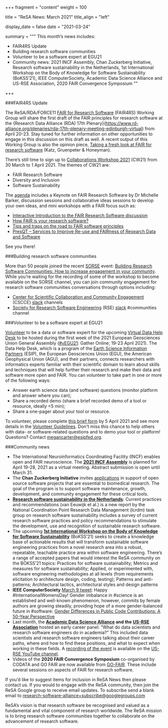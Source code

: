 +++ 
fragment = "content" 
weight = 100

title = "ReSA News: March 2021" 
title_align = "left"

display_date = false 
date = "2021-03-24"

summary = """ 
This month’s news includes:

* FAIR4RS Update
* Building research software communities
* Volunteer to be a software expert at EGU21
* Community news: 2021 INCF Assembly, Chan Zuckerberg Initiative, Research software sustainability in the Netherlands, 1st International Workshop on the Body of Knowledge for Software Sustainability (BoKSS’21), IEEE ComputerSociety, Academic Data Science Alliance and US-RSE Association, 2020 FAIR Convergence Symposium
""

+++

###FAIR4RS Update

The ReSA/RDA/FORCE11 [FAIR for Research Software](https://www.rd-alliance.org/groups/fair-research-software-fair4rs-wg) (FAIR4RS) Working Group will share the first draft of the FAIR principles for research software at the {Research Data Alliance (RDA) 17th Plenary}(https://www.rd-alliance.org/plenaries/rda-17th-plenary-meeting-edinburgh-virtual) from April 20-23. Stay tuned for further information on other opportunities to engage in this discussion on this draft as well. A recent output of this Working Group is also the opinion piece, [Taking a fresh look at FAIR for research software](https://t.co/tnkoy2aFaf?amp=1) (Katz, Gruenpeter & Honeyman).

There’s still time to sign up to [Collaborations Workshop 2021](https://www.software.ac.uk/cw21) (CW21) from 30 March to 1 April 2021. The themes of CW21 are:

* FAIR Research Software
* Diversity and Inclusion
* Software Sustainability

The [agenda](https://www.software.ac.uk/cw21/agenda) includes a Keynote on FAIR Research Software by Dr Michelle Barker, discussion sessions and collaborative ideas sessions to develop your own ideas, and mini workshops with a FAIR focus such as: 

* [Interactive Introduction to the FAIR Research Software discussion](https://software.ac.uk/cw21/mini-workshops-and-demo-sessions#1.1)
* [How FAIR is your research software?](https://software.ac.uk/cw21/mini-workshops-and-demo-sessions#1.4)
* [Tips and traps on the road to FAIR software principles](https://software.ac.uk/cw21/mini-workshops-and-demo-sessions#2.1)
* [PresQT – Services to Improve Re-use and FAIRness of Research Data and Software](https://software.ac.uk/cw21/mini-workshops-and-demo-sessions#2.4)

See you there!

###Building research software communities

More than 50 people joined the recent [SORSE](https://sorse.github.io/) event: [Building Research Software Communities: How to increase engagement in your community](https://researchsoft.github.io/community-ws/). While you’re waiting for the recording of some of the workshop to become available on the SORSE channel, you can join community engagement for research software communities conversations through options including:

* [Center for Scientific Collaboration and Community Engagement](https://www.cscce.org/) (CSCCE) [slack](https://cscce-slack-invite-bot.herokuapp.com) channels
* [Society for Research Software Engineering](https://society-rse.org/) (RSE) [slack](https://docs.google.com/forms/d/e/1FAIpQLSc9LqOWGwA1xDvSgy81eimcb9s0cNBFso0zv0_HoZz16G1M5w/viewform?c=0&w=1) #communities channel 

###Volunteer to be a software expert at EGU21

[Volunteer](https://forms.gle/KfdwZRHZH6CxEyUF9) to be a data or software expert for the upcoming [Virtual Data Help Desk](http://bit.ly/DataHelpEGU21) to be hosted during the first week of the 2021 European Geosciences Union General Assembly ([#vEGU21](https://www.egu21.eu/): Gather Online; 19-23 April 2021). The Data Help Desk, which is a program of the [Earth Science Information Partners](http://esipfed.org/) (ESIP), the European Geosciences Union (EGU), the American Geophysical Union (AGU), and their partners, connects researchers with informatics experts familiar with their scientific domain to learn about skills and techniques that will help further their research and make their data and software more open and FAIR. You can volunteer to take part in one or more of the following ways:

* Answer earth science data (and software) questions (monitor platform and answer where you can);
* Share a recorded demo (share a brief recorded demo of a tool or resource, ideally <5 min);
* Share a one-pager about your tool or resource.
 
To volunteer, please complete [this brief form](https://forms.gle/KfdwZRHZH6CxEyUF9) by 5 April 2021 and see more details in the [Volunteer Guidelines](https://docs.google.com/document/u/0/d/1wYyoHB-COUNRKP7fyxB5jzLwvasnz4vDbL3_qV6xmks/edit). Don't miss this chance to help others with data- or software-related questions and to demo your tool or platform! Questions? Contact [megancarter@esipfed.org](mailto:megancarter@esipfed.org). 

###Community news

* The International Neuroinformatics Coordinating Facility (INCF) enables open and FAIR neuroscience. The **[2021 INCF Assembly](https://neuroinformatics.incf.org/)** is planned for April 19-28, 2021 as a virtual meeting. Abstract submission is open until March 31. 
* The **Chan Zuckerberg Initiative** invites [applications](https://chanzuckerberg.com/rfa/essential-open-source-software-for-science/) in support of open source software projects that are essential to biomedical research. The goal of the program is to support software maintenance, growth, development, and community engagement for these critical tools.
* **[Research software sustainability in the Netherlands](https://zenodo.org/record/4543569#.YFmwkOYRWlM)**: Current practices and recommendations (van Eeuwijk et al.) is a new report by the National Coordination Point Research Data Management (lcrdm) task group on research software sustainability includes a survey of current research software practices and policy recommendations to stimulate the development, use and recognition of sustainable research software.
* The upcoming **[1st International Workshop on the Body of Knowledge for Software Sustainability](https://bokss.github.io/bokss2021/)** (BoKSS’21) seeks to create a knowledge base of actionable results that will transform sustainable software engineering practices from a novel research area into a robust, repeatable, teachable practice area within software engineering. There’s a range of accepted papers that would interest the ReSA community on the BOKSS’21 topics: Practices for software sustainability; Metrics and measures for software sustainability; Applied, or experimented with, software engineering methodologies at all levels (from requirements elicitation to architecture design, coding, testing); Patterns and anti-patterns; Architectural tactics, architectural styles and design patterns
* **IEEE ComputerSociety** [March 9 tweet](https://twitter.com/ComputerSociety/status/1368969524826021896): Happy #InternationalWomensDay! Gender imbalance in #science is an established and well-known phenomenon, however, commits by female authors are growing steadily, providing hope of a more gender-balanced future in #software: [Gender Differences in Public Code Contributions: A 50-Year Perspective](https://www.computer.org/csdl/magazine/so/2021/02/09261329/1oPzR4iA4nu?source=cssocial)
* Last month, the **[Academic Data Science Alliance](https://academicdatascience.org/) and the [US-RSE Association](https://us-rse.org)** hosted an early career panel: “What do data scientists and research software engineers do in academia?” This included data scientists and research software engineers talking about their career paths, where and how to find these positions, and what to expect when working in these fields. A [recording of the event](https://www.youtube.com/watch?v=AW6nIptCVAw) is available on the [US-RSE YouTube channel](https://www.youtube.com/channel/UC7IQsWv809OQYJ-sJKuQZrw).
* Videos of the **2020 FAIR Convergence Symposium** co-organised by CODATA and GO FAIR are now available from [GO-FAIR](https://www.go-fair.org/resources/go-fair-materials/media/). These include several sessions on aspects of FAIR for research software. 

If you’d like to suggest items for inclusion in ReSA News then please contact us. If you would to engage with the ReSA community, then join the ReSA Google group to receive email updates. To subscribe send a blank email to research-software-alliance+subscribe@googlegroups.com

ReSA’s vision is that research software be recognised and valued as a fundamental and vital component of research worldwide. The ReSA mission is to bring research software communities together to collaborate on the advancement of research software.
